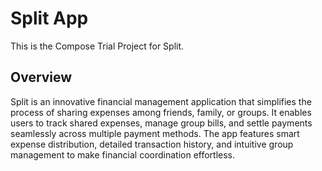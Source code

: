 # Split App

This is the Compose Trial Project for Split.

## Overview
Split is an innovative financial management application that simplifies the process of sharing expenses among friends, family, or groups. It enables users to track shared expenses, manage group bills, and settle payments seamlessly across multiple payment methods. The app features smart expense distribution, detailed transaction history, and intuitive group management to make financial coordination effortless.

